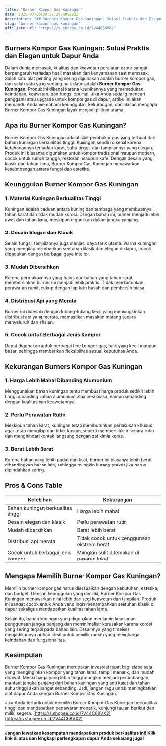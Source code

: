 ```yaml
---
title: "Burner Kompor Gas Kuningan"
date: 2025-07-05T08:37:39.489292Z
description: "## Burners Kompor Gas Kuningan: Solusi Praktis dan Elegan untuk Dapur Anda..."
slug: "burner-kompor-gas-kuningan"
affiliate_url: "https://s.shopee.co.id/7V44C68VX2"
---
```

## Burners Kompor Gas Kuningan: Solusi Praktis dan Elegan untuk Dapur Anda

Dalam dunia memasak, kualitas dan keawetan peralatan dapur sangat berpengaruh terhadap hasil masakan dan kenyamanan saat memasak. Salah satu alat penting yang sering digunakan adalah burner kompor gas, dan salah satu yang sedang naik daun adalah **Burner Kompor Gas Kuningan**. Produk ini dikenal karena keunikannya yang memadukan keindahan, keawetan, dan fungsi optimal. Jika Anda sedang mencari pengganti atau upgrade untuk kompor gas di dapur, artikel ini akan memandu Anda memahami keunggulan, kekurangan, dan alasan mengapa Burner Kompor Gas Kuningan layak menjadi pilihan utama.

## Apa itu Burner Kompor Gas Kuningan?

Burner Kompor Gas Kuningan adalah alat pembakar gas yang terbuat dari bahan kuningan berkualitas tinggi. Kuningan sendiri dikenal karena ketahanannya terhadap karat, suhu tinggi, dan tampilannya yang elegan. Produk ini biasanya digunakan untuk kompor tradisional maupun modern, cocok untuk rumah tangga, restoran, maupun kafe. Dengan desain yang klasik dan tahan lama, Burner Kompor Gas Kuningan menawarkan keseimbangan antara fungsi dan estetika.

## Keunggulan Burner Kompor Gas Kuningan

### 1. Material Kuningan Berkualitas Tinggi

Kuningan adalah paduan antara kuning dan tembaga yang membuatnya tahan karat dan tidak mudah korosi. Dengan bahan ini, burner menjadi lebih awet dan tahan lama, meskipun digunakan dalam jangka panjang.

### 2. Desain Elegan dan Klasik

Selain fungsi, tampilannya juga menjadi daya tarik utama. Warna kuningan yang mengilap memberikan sentuhan klasik dan elegan di dapur, cocok dipadukan dengan berbagai gaya interior.

### 3. Mudah Dibersihkan

Karena permukaannya yang halus dan bahan yang tahan karat, membersihkan burner ini menjadi lebih praktis. Tidak membutuhkan perawatan rumit, cukup dengan lap kain basah dan pembersih biasa.

### 4. Distribusi Api yang Merata

Burner ini didesain dengan lubang-lubang kecil yang memungkinkan distribusi api yang merata, memastikan masakan matang secara menyeluruh dan efisien.

### 5. Cocok untuk Berbagai Jenis Kompor

Dapat digunakan untuk berbagai tipe kompor gas, baik yang kecil maupun besar, sehingga memberikan fleksibilitas sesuai kebutuhan Anda.

## Kekurangan Burners Kompor Gas Kuningan

### 1. Harga Lebih Mahal Dibanding Alumunium

Menggunakan bahan kuningan tentu membuat harga produk sedikit lebih tinggi dibanding bahan alumunium atau besi biasa, namun sebanding dengan kualitas dan keawetannya.

### 2. Perlu Perawatan Rutin

Meskipun tahan karat, kuningan tetap membutuhkan perlakukan khusus agar tetap mengilap dan tidak kusam, seperti membersihkan secara rutin dan menghindari kontak langsung dengan zat kimia keras.

### 3. Berat Lebih Berat

Karena bahan yang lebih padat dan kuat, burner ini biasanya lebih berat dibandingkan bahan lain, sehingga mungkin kurang praktis jika harus dipindahkan sering.

## Pros & Cons Table

| Kelebihan                           | Kekurangan                        |
|-------------------------------------|----------------------------------|
| Bahan kuningan berkualitas tinggi | Harga lebih mahal                |
| Desain elegan dan klasik          | Perlu perawatan rutin           |
| Mudah dibersihkan                | Berat lebih berat               |
| Distribusi api merata             | Tidak cocok untuk penggunaan ekstrem berat |
| Cocok untuk berbagai jenis kompor | Mungkin sulit ditemukan di pasaran lokal |

## Mengapa Memilih Burner Kompor Gas Kuningan?

Memilih burner kompor gas harus disesuaikan dengan kebutuhan, estetika, dan budget. Dengan keunggulan yang dimiliki, Burner Kompor Gas Kuningan menawarkan nilai lebih dari segi keawetan dan tampilan. Produk ini sangat cocok untuk Anda yang ingin menambahkan sentuhan klasik di dapur sekaligus mendapatkan kualitas tahan lama.

Selain itu, bahan kuningan yang digunakan menjamin keamanan penggunaan jangka panjang dan meminimalisir kerusakan karena korosi yang sering terjadi pada bahan lain. Desainnya yang timeless menjadikannya pilihan ideal untuk pemilik rumah yang menghargai keindahan dan fungsionalitas.

## Kesimpulan

Burner Kompor Gas Kuningan merupakan investasi tepat bagi siapa saja yang menginginkan kompor yang tahan lama, tampil menarik, dan mudah dirawat. Meski harga yang lebih tinggi mungkin menjadi pertimbangan, manfaat jangka panjang dari bahan kuningan yang anti karat dan tahan suhu tinggi akan sangat sebanding. Jadi, jangan ragu untuk meningkatkan alat dapur Anda dengan Burner Kompor Gas Kuningan.

Jika Anda tertarik untuk memiliki Burner Kompor Gas Kuningan berkualitas tinggi dan mendapatkan penawaran menarik, kunjungi tautan berikut dan miliki segera: [https://s.shopee.co.id/7V44C68VX2](https://s.shopee.co.id/7V44C68VX2).

---

**Jangan lewatkan kesempatan mendapatkan produk berkualitas ini! Klik link di atas dan lengkapi perlengkapan dapur Anda sekarang juga!**